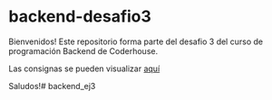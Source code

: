 # backend-desafio3

Bienvenidos!
Este repositorio forma parte del desafio 3 del curso de programación Backend de Coderhouse.

Las consignas se pueden visualizar [aquí](https://docs.google.com/presentation/d/1RnM7mop4Rk9mo_QvVlP_y73_EufIP3Ij7FCZhXFRCkg/edit#slide=id.gf9bc478b56_0_6)

Saludos!# backend_ej3
